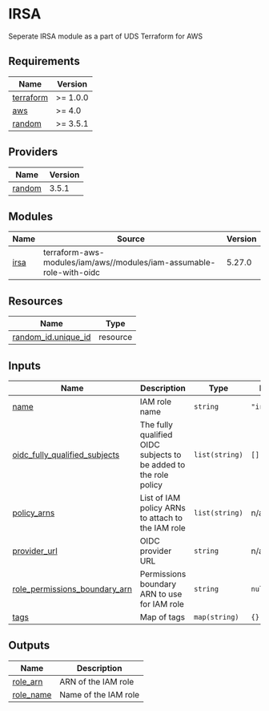 # IRSA

Seperate IRSA module as a part of UDS Terraform for AWS


<!-- BEGIN_TF_DOCS -->
## Requirements

| Name | Version |
|------|---------|
| <a name="requirement_terraform"></a> [terraform](#requirement\_terraform) | >= 1.0.0 |
| <a name="requirement_aws"></a> [aws](#requirement\_aws) | >= 4.0 |
| <a name="requirement_random"></a> [random](#requirement\_random) | >= 3.5.1 |

## Providers

| Name | Version |
|------|---------|
| <a name="provider_random"></a> [random](#provider\_random) | 3.5.1 |

## Modules

| Name | Source | Version |
|------|--------|---------|
| <a name="module_irsa"></a> [irsa](#module\_irsa) | terraform-aws-modules/iam/aws//modules/iam-assumable-role-with-oidc | 5.27.0 |

## Resources

| Name | Type |
|------|------|
| [random_id.unique_id](https://registry.terraform.io/providers/hashicorp/random/latest/docs/resources/id) | resource |

## Inputs

| Name | Description | Type | Default | Required |
|------|-------------|------|---------|:--------:|
| <a name="input_name"></a> [name](#input\_name) | IAM role name | `string` | `"irsa_role"` | no |
| <a name="input_oidc_fully_qualified_subjects"></a> [oidc\_fully\_qualified\_subjects](#input\_oidc\_fully\_qualified\_subjects) | The fully qualified OIDC subjects to be added to the role policy | `list(string)` | `[]` | no |
| <a name="input_policy_arns"></a> [policy\_arns](#input\_policy\_arns) | List of IAM policy ARNs to attach to the IAM role | `list(string)` | n/a | yes |
| <a name="input_provider_url"></a> [provider\_url](#input\_provider\_url) | OIDC provider URL | `string` | n/a | yes |
| <a name="input_role_permissions_boundary_arn"></a> [role\_permissions\_boundary\_arn](#input\_role\_permissions\_boundary\_arn) | Permissions boundary ARN to use for IAM role | `string` | `null` | no |
| <a name="input_tags"></a> [tags](#input\_tags) | Map of tags | `map(string)` | `{}` | no |

## Outputs

| Name | Description |
|------|-------------|
| <a name="output_role_arn"></a> [role\_arn](#output\_role\_arn) | ARN of the IAM role |
| <a name="output_role_name"></a> [role\_name](#output\_role\_name) | Name of the IAM role |
<!-- END_TF_DOCS -->